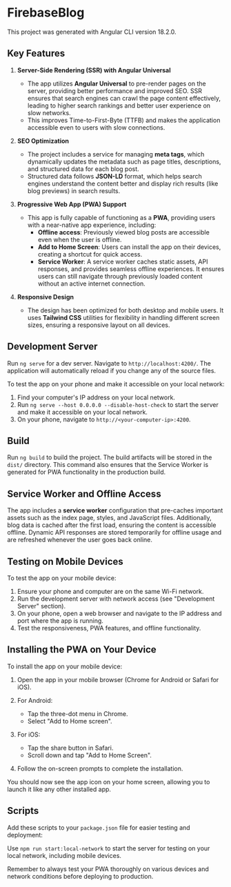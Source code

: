 # FirebaseBlog

This project was generated with Angular CLI version 18.2.0.

## Key Features

1. **Server-Side Rendering (SSR) with Angular Universal**

   - The app utilizes **Angular Universal** to pre-render pages on the server, providing better performance and improved SEO. SSR ensures that search engines can crawl the page content effectively, leading to higher search rankings and better user experience on slow networks.
   - This improves Time-to-First-Byte (TTFB) and makes the application accessible even to users with slow connections.

2. **SEO Optimization**

   - The project includes a service for managing **meta tags**, which dynamically updates the metadata such as page titles, descriptions, and structured data for each blog post.
   - Structured data follows **JSON-LD** format, which helps search engines understand the content better and display rich results (like blog previews) in search results.

3. **Progressive Web App (PWA) Support**

   - This app is fully capable of functioning as a **PWA**, providing users with a near-native app experience, including:
     - **Offline access**: Previously viewed blog posts are accessible even when the user is offline.
     - **Add to Home Screen**: Users can install the app on their devices, creating a shortcut for quick access.
     - **Service Worker**: A service worker caches static assets, API responses, and provides seamless offline experiences. It ensures users can still navigate through previously loaded content without an active internet connection.

4. **Responsive Design**
   - The design has been optimized for both desktop and mobile users. It uses **Tailwind CSS** utilities for flexibility in handling different screen sizes, ensuring a responsive layout on all devices.

## Development Server

Run `ng serve` for a dev server. Navigate to `http://localhost:4200/`. The application will automatically reload if you change any of the source files.

To test the app on your phone and make it accessible on your local network:

1. Find your computer's IP address on your local network.
2. Run `ng serve --host 0.0.0.0 --disable-host-check` to start the server and make it accessible on your local network.
3. On your phone, navigate to `http://<your-computer-ip>:4200`.

## Build

Run `ng build` to build the project. The build artifacts will be stored in the `dist/` directory. This command also ensures that the Service Worker is generated for PWA functionality in the production build.

## Service Worker and Offline Access

The app includes a **service worker** configuration that pre-caches important assets such as the index page, styles, and JavaScript files. Additionally, blog data is cached after the first load, ensuring the content is accessible offline. Dynamic API responses are stored temporarily for offline usage and are refreshed whenever the user goes back online.

## Testing on Mobile Devices

To test the app on your mobile device:

1. Ensure your phone and computer are on the same Wi-Fi network.
2. Run the development server with network access (see "Development Server" section).
3. On your phone, open a web browser and navigate to the IP address and port where the app is running.
4. Test the responsiveness, PWA features, and offline functionality.

## Installing the PWA on Your Device

To install the app on your mobile device:

1. Open the app in your mobile browser (Chrome for Android or Safari for iOS).
2. For Android:
   - Tap the three-dot menu in Chrome.
   - Select "Add to Home screen".
3. For iOS:

   - Tap the share button in Safari.
   - Scroll down and tap "Add to Home Screen".

4. Follow the on-screen prompts to complete the installation.

You should now see the app icon on your home screen, allowing you to launch it like any other installed app.

## Scripts

Add these scripts to your `package.json` file for easier testing and deployment:

Use `npm run start:local-network` to start the server for testing on your local network, including mobile devices.

Remember to always test your PWA thoroughly on various devices and network conditions before deploying to production.

